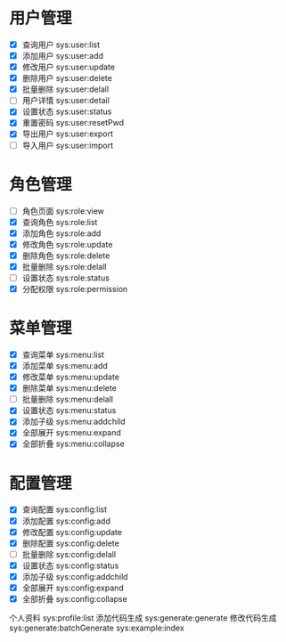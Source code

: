 # 用户管理
- [x] 查询用户 sys:user:list
- [x] 添加用户 sys:user:add
- [x] 修改用户 sys:user:update
- [x] 删除用户 sys:user:delete
- [x] 批量删除 sys:user:delall
- [ ] 用户详情 sys:user:detail
- [x] 设置状态 sys:user:status
- [x] 重置密码 sys:user:resetPwd
- [x] 导出用户 sys:user:export
- [ ] 导入用户 sys:user:import

# 角色管理
- [ ] 角色页面 sys:role:view
- [x] 查询角色 sys:role:list
- [x] 添加角色 sys:role:add
- [x] 修改角色 sys:role:update
- [x] 删除角色 sys:role:delete
- [x] 批量删除 sys:role:delall
- [ ] 设置状态 sys:role:status
- [x] 分配权限 sys:role:permission

# 菜单管理
- [x] 查询菜单 sys:menu:list
- [x] 添加菜单 sys:menu:add
- [x] 修改菜单 sys:menu:update
- [x] 删除菜单 sys:menu:delete
- [ ] 批量删除 sys:menu:delall
- [x] 设置状态 sys:menu:status
- [x] 添加子级 sys:menu:addchild
- [x] 全部展开 sys:menu:expand
- [x] 全部折叠 sys:menu:collapse

# 配置管理
- [x] 查询配置 sys:config:list
- [x] 添加配置 sys:config:add
- [x] 修改配置 sys:config:update
- [x] 删除配置 sys:config:delete
- [ ] 批量删除 sys:config:delall
- [x] 设置状态 sys:config:status
- [x] 添加子级 sys:config:addchild
- [x] 全部展开 sys:config:expand
- [x] 全部折叠 sys:config:collapse

个人资料 sys:profile:list
添加代码生成 sys:generate:generate
修改代码生成 sys:generate:batchGenerate
sys:example:index

